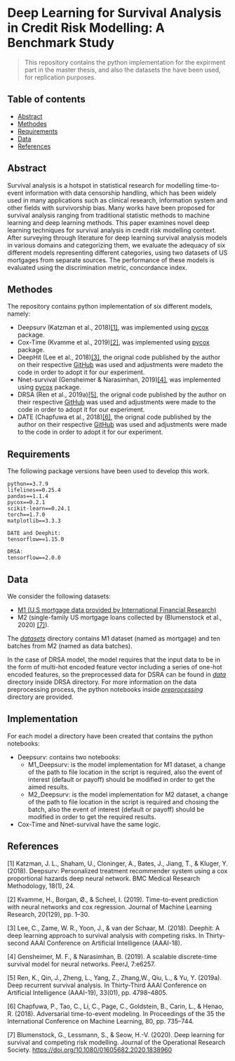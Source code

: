 # Deep Learning for Survival Analysis in Credit Risk Modelling: A Benchmark Study
> This repository contains the python implementation for the expirment part in the master thesis, and also the datasets the have been used, for replication purposes. 

## Table of contents
* [Abstract](#abstract)
* [Methodes](#methods)
* [Requirements](#requirements)
* [Data](#data)
* [References](#references)

## Abstract
Survival analysis is a hotspot in statistical research for modelling time-to-event information
with data censorship handling, which has been widely used in many applications such as
clinical research, information system and other fields with survivorship bias. Many works
have been proposed for survival analysis ranging from traditional statistic methods to machine
learning and deep learning methods. This paper examines novel deep learning techniques for
survival analysis in credit risk modelling context. After surveying through literature for deep
learning survival analysis models in various domains and categorizing them, we evaluate the
adequacy of six different models representing different categories, using two datasets of US
mortgages from separate sources. The performance of these models is evaluated using the
discrimination metric, concordance index.

## Methodes 
The repository contains python implementation of six different models, namely:
* Deepsurv (Katzman et al., 2018)<a href="#references">[1]</a>, was implemented using [pycox](https://github.com/havakv/pycox) package.
* Cox-Time (Kvamme et al., 2019)<a href="#references">[2]</a>, was implemented using [pycox](https://github.com/havakv/pycox) package.
* DeepHit (Lee et al., 2018)<a href="#references">[3]</a>, the orignal code published by the author on their respective [GitHub](https://github.com/chl8856/DeepHit) was used and adjustments were madeto the code in order to adopt it for our experiment.
* Nnet-survival (Gensheimer & Narasimhan, 2019)<a href="#references">[4]</a>, was implemented using [pycox](https://github.com/havakv/pycox) package.
* DRSA (Ren et al., 2019a)<a href="#references">[5]</a>, the orignal code published by the author on their respective [GitHub](https://github.com/rk2900/DRSA) was used and adjustments were made to the code in order to adopt it for our experiment.
* DATE (Chapfuwa et al., 2018)<a href="#references">[6]</a>, the orignal code published by the author on their respective [GitHub](https://github.com/paidamoyo/adversarial_time_to_event) was used and adjustments were made to the code in order to adopt it for our experiment.


## Requirements
The following package versions have been used to develop this work.
```
python==3.7.9
lifelines==0.25.4
pandas==1.1.4
pycox==0.2.1
scikit-learn==0.24.1
torch==1.7.0
matplotlib==3.3.3

DATE and Deephit:
tensorflow==1.15.0

DRSA: 
tensorflow==2.0.0
```
## Data
We consider the following datasets:
- [M1 (U.S mortgage data provided by International Financial Research)](http://www.internationalfinancialresearch.org)
- M2 (single-family US mortgage loans collected by (Blumenstock et al., 2020) <a href="#references">[7]</a>).

The [*datasets*](./datasets) directory contains M1 dataset (named as mortgage) and ten batches from M2 (named as data batches).

In the case of DRSA model, the model requires that the input data to be in the form of multi-hot encoded feature vector including a series of one-hot
encoded features, so the preprocessed data for DSRA can be found in [*data*](./DRSA/data) directory inside DRSA directory. For more information on the data preprocessing process, the python notebooks inside [*preprocessing*](./DRSA/preprocessing) directory are provided.

## Implementation

For each model a directory have been created that contains the python notebooks: 
* Deepsurv: contains two notebooks:
  * M1_Deepsurv: is the model implementation for M1 dataset, a change of the path to file location in the script is required, also the event of interest (default or payoff) should be modified in order to get the aimed results.
  * M2_Deepsurv: is the model implementation for M2 dataset, a change of the path to file location in the script is required and chosing the batch, also the event of interest (default or payoff) should be modified in order to get the required results.
* Cox-Time and Nnet-survival have the same logic.


## References
  \[1\] Katzman, J. L., Shaham, U., Cloninger, A., Bates, J., Jiang, T., & Kluger, Y. (2018). Deepsurv:
Personalized treatment recommender system using a cox proportional hazards deep
neural network. BMC Medical Research Methodology, 18(1), 24. 

  \[2\] Kvamme, H., Borgan, Ø., & Scheel, I. (2019). Time-to-event prediction with neural networks
and cox regression. Journal of Machine Learning Research, 20(129), pp. 1–30. 

  \[3\] Lee, C., Zame, W. R., Yoon, J., & van der Schaar, M. (2018). Deephit: A deep learning approach
to survival analysis with competing risks. In Thirty-second AAAI Conference on Artificial
Intelligence (AAAI-18). 

  \[4\] Gensheimer, M. F., & Narasimhan, B. (2019). A scalable discrete-time survival model for neural
networks. PeerJ, 7:e6257. 

  \[5\] Ren, K., Qin, J., Zheng, L., Yang, Z., Zhang,W., Qiu, L., & Yu, Y. (2019a). Deep recurrent survival
analysis. In Thirty-Third AAAI Conference on Artificial Intelligence (AAAI-19), 33(01), pp.
4798–4805. 

  \[6\] Chapfuwa, P., Tao, C., Li, C., Page, C., Goldstein, B., Carin, L., & Henao, R. (2018). Adversarial
time-to-event modeling. In Proceedings of the 35 the International Conference on Machine
Learning, 80, pp. 735–744. 

  \[7\] Blumenstock, G., Lessmann, S., & Seow, H.-V. (2020). Deep learning for survival and competing
risk modelling. Journal of the Operational Research Society. https://doi.org/10.1080/01605682.2020.1838960

